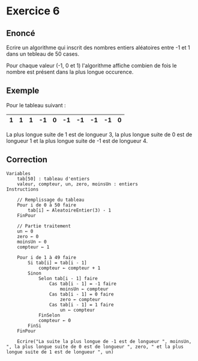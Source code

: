 # Exercice 6

## Enoncé

Ecrire un algorithme qui inscrit des nombres entiers aléatoires entre -1 et 1 dans un tebleau de 50 cases.

Pour chaque valeur (-1, 0 et 1) l'algorithme affiche combien de fois le nombre est présent dans la plus longue occurence.

## Exemple

Pour le tableau suivant :

| 1 | 1 | 1 | -1 | 0 | -1 | -1 | -1 | -1 | 0 |
|---|---|---|---|---|---|---|---|---|---|

La plus longue suite de 1 est de longueur 3, la plus longue suite de 0 est de longueur 1 et la plus longue suite de -1 est de longueur 4.

## Correction

```
Variables
    tab[50] : tableau d'entiers
    valeur, compteur, un, zero, moinsUn : entiers
Instructions

    // Remplissage du tableau
    Pour i de 0 à 50 faire
        tab[i] ← AleatoireEntier(3) - 1
    FinPour
        
    // Partie traitement 
    un ← 0
    zero ← 0
    moinsUn ← 0
    compteur ← 1

    Pour i de 1 à 49 faire
        Si tab[i] = tab[i - 1]
            compteur ← compteur + 1
        Sinon 
            Selon tab[i - 1] faire
                Cas tab[i - 1] = -1 faire
                    moinsUn ← compteur
                Cas tab[i - 1] = 0 faire
                    zero ← compteur
                Cas tab[i - 1] = 1 faire
                    un ← compteur
            FinSelon
            compteur ← 0
        FinSi
    FinPour

    Ecrire("La suite la plus longue de -1 est de longueur ", moinsUn, ", la plus longue suite de 0 est de longueur ", zero, " et la plus longue suite de 1 est de longueur ", un)
```